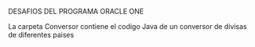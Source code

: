 DESAFIOS DEL PROGRAMA ORACLE ONE

La carpeta Conversor contiene el codigo Java de un conversor de divisas de diferentes paises